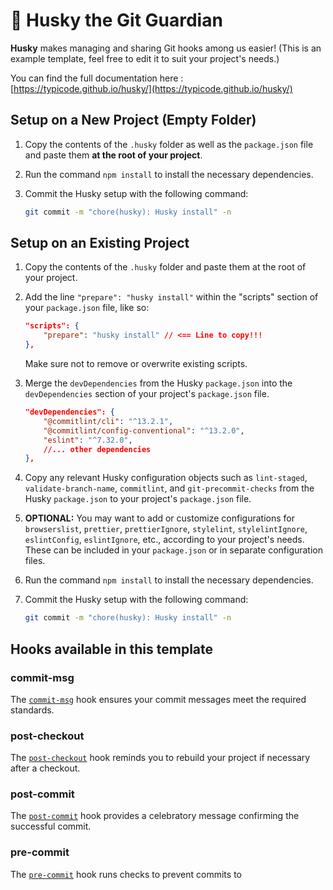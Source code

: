 
# 🐺 Husky the Git Guardian

**Husky** makes managing and sharing Git hooks among us easier!
(This is an example template, feel free to edit it to suit your project's needs.)

You can find the full documentation here : [https://typicode.github.io/husky/](https://typicode.github.io/husky/)

## Setup on a New Project (Empty Folder)

1. Copy the contents of the `.husky` folder as well as the `package.json` file and paste them **at the root of your project**.

2. Run the command `npm install` to install the necessary dependencies.

3. Commit the Husky setup with the following command:
   ```bash
   git commit -m "chore(husky): Husky install" -n
   ```

## Setup on an Existing Project

1. Copy the contents of the `.husky` folder and paste them at the root of your project.

2. Add the line `"prepare": "husky install"` within the "scripts" section of your `package.json` file, like so:

    ```json
    "scripts": {
        "prepare": "husky install" // <== Line to copy!!!
    },
    ```
    Make sure not to remove or overwrite existing scripts.

3. Merge the `devDependencies` from the Husky `package.json` into the `devDependencies` section of your project's `package.json` file.

    ```json
    "devDependencies": {
        "@commitlint/cli": "^13.2.1",
        "@commitlint/config-conventional": "^13.2.0",
        "eslint": "^7.32.0",
        //... other dependencies
    },
    ```

4. Copy any relevant Husky configuration objects such as `lint-staged`, `validate-branch-name`, `commitlint`, and `git-precommit-checks` from the Husky `package.json` to your project's `package.json` file.

5. **OPTIONAL:** You may want to add or customize configurations for `browserslist`, `prettier`, `prettierIgnore`, `stylelint`, `stylelintIgnore`, `eslintConfig`, `eslintIgnore`, etc., according to your project's needs. These can be included in your `package.json` or in separate configuration files.

6. Run the command `npm install` to install the necessary dependencies.

7. Commit the Husky setup with the following command:
   ```bash
   git commit -m "chore(husky): Husky install" -n
   ```

## Hooks available in this template

### commit-msg

The [`commit-msg`](.husky/commit-msg) hook ensures your commit messages meet the required standards.

### post-checkout

The [`post-checkout`](.husky/post-checkout) hook reminds you to rebuild your project if necessary after a checkout.

### post-commit

The [`post-commit`](.husky/post-commit) hook provides a celebratory message confirming the successful commit.

### pre-commit

The [`pre-commit`](.husky/pre-commit) hook runs checks to prevent commits to